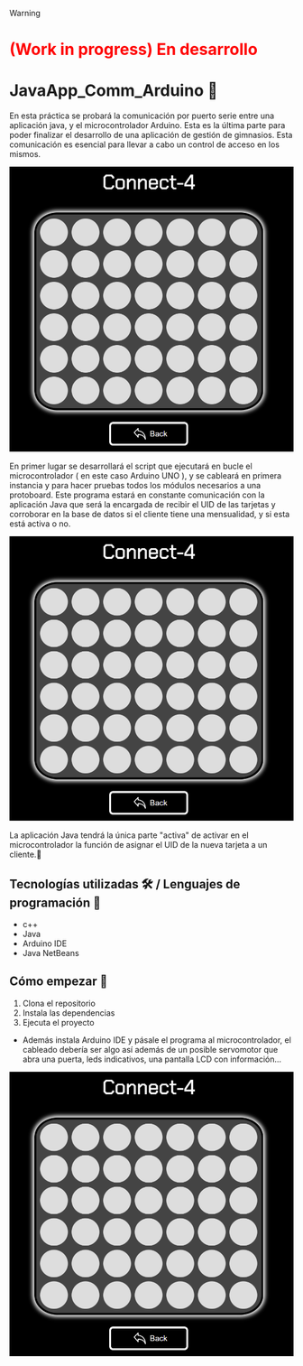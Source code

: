 > [!WARNING]
> <h1 style="color:rgb(255, 0, 0)"> (Work in progress) En desarrollo</h1>

# JavaApp_Comm_Arduino 📓
  
En esta práctica se probará la comunicación por puerto serie entre una aplicación java, y el microcontrolador Arduino. Esta es la última parte para poder finalizar el desarrollo de una aplicación de gestión de gimnasios. Esta comunicación es esencial para llevar a cabo un control de acceso en los mismos.

![Imagen representativa](https://github.com/JuanmiAcosta/Poda-Alfa-Beta-Conecta-4/blob/main/captura.png?raw=true)

En primer lugar se desarrollará el script que ejecutará en bucle el microcontrolador ( en este caso Arduino UNO ), y se cableará en primera instancia y para hacer pruebas todos los módulos necesarios a una protoboard. Este programa estará en constante comunicación con la aplicación Java que será la encargada de recibir el UID de las tarjetas y corroborar en la base de datos si el cliente tiene una mensualidad, y si esta está activa o no.

![Imagen representativa](https://github.com/JuanmiAcosta/Poda-Alfa-Beta-Conecta-4/blob/main/captura.png?raw=true)

La aplicación Java tendrá la única parte "activa" de activar en el microcontrolador la función de asignar el UID de la nueva tarjeta a un cliente.🤔

## Tecnologías utilizadas 🛠️ / Lenguajes de programación 👀

* c++
* Java
* Arduino IDE
* Java NetBeans

## Cómo empezar 🫡

1. Clona el repositorio
2. Instala las dependencias
3. Ejecuta el proyecto

* Además instala Arduino IDE y pásale el programa al microcontrolador, el cableado debería ser algo así además de un posible servomotor que abra una puerta, leds indicativos, una pantalla LCD con información...

![Imagen representativa](https://github.com/JuanmiAcosta/Poda-Alfa-Beta-Conecta-4/blob/main/captura.png?raw=true)





